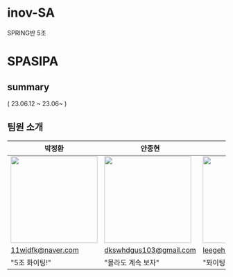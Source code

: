 # inov-SA

SPRING반 5조
# SPASIPA

## summary
( 23.06.12 ~ 23.06~ )</br>

## 팀원 소개

<table align=center>
    <thead>
        <tr >
            <th style="text-align:center;" >박정환</th>
            <th style="text-align:center;" >안종현</th>
            <th style="text-align:center;" >황은혜</th>
            <th style="text-align:center;" >조재형</th>
            <th style="text-align:center;" >강영준</th>
        </tr>
    </thead>
    <tbody>
        <tr>
            <td><img width="200" src="http://img.marieclairekorea.com/2017/01/mck_586f4006b4e9f-375x375.jpg" /> </td>
            <td><img width="200" src="http://img.marieclairekorea.com/2017/01/mck_586f3a834b707-375x375.jpg" /></td>
            <td><img width="200" src="http://img.marieclairekorea.com/2017/01/mck_586f404146910-375x375.jpg" /></td>
            <td><img width="200" src="http://img.marieclairekorea.com/2017/01/mck_586f40328a086-375x375.jpg" /></td>
            <td><img width="200" src="http://img.marieclairekorea.com/2017/01/mck_586f402a95859-375x375.jpg" /></td>
        </tr>
        <tr>
            <td><a href="">11wjdfk@naver.com</a></td>
            <td><a href="">dkswhdgus103@gmail.com</a></td>
            <td><a href="">leegeh78@gmail.com</a></td>
            <td><a href="">cjh9622@gmail.com</a></td>
            <td><a href="">jjun1401@naver.com</a></td>
        </tr>
        <tr>
            <td width=>"5조 화이팅!"</td>
            <td width=>"몰라도 계속 보자"</td>
            <td width=>"퐈이팅"</td>
            <td width=>"될 때 까지 해보자"</td>
            <td width=>"화이팅!"</td>
        </tr>
    </tbody>
</table>
